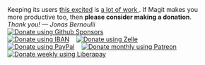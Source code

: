 <div id="donate">
  <div>
    Keeping its users <a href= "/quotes">this excited</a> is
    <a href="https://magit.vc/stats/magit/authors.html#cumulated_added_lines_of_code_per_author">
      a lot of work
    </a>.
    If Magit makes you <br> more productive too,
    then <b>please consider making a donation</b>.
  </div>
  <div>
    <em>Thank you! — Jonas Bernoulli</em>
  </div>
  <div>
    <a href="https://github.com/sponsors/tarsius">
      <img title="Donate using Github Sponsors"
           alt="Donate using Github Sponsors"
           src="https://magit.vc/assets/github-sponsors-50px.png"></a>
    <br>
    <a href="#iban">
      <img title="Donate using IBAN"
           alt="Donate using IBAN"
           src="/assets/iban.png"></a>
    &nbsp;&nbsp;
    <a href="#zelle">
      <img title="Donate using Zelle"
           alt="Donate using Zelle"
           src="/assets/zelle.png"></a>
    <br>
    <a href="https://www.paypal.me/JonasBernoulli/25">
      <img title="Donate using PayPal"
           alt="Donate using PayPal"
           src="/assets/paypal.png"></a>
    &nbsp;&nbsp;
    <a href="https://www.patreon.com/tarsius">
      <img title="Donate monthly using Patreon"
           alt="Donate monthly using Patreon"
           src="/assets/patreon.png"></a>
    &nbsp;&nbsp;
    <a href="https://liberapay.com/magit">
      <img title="Donate weekly using Liberapay"
           alt="Donate weekly using Liberapay"
           src="/assets/liberapay.png"></a>
  </div>
</div>
